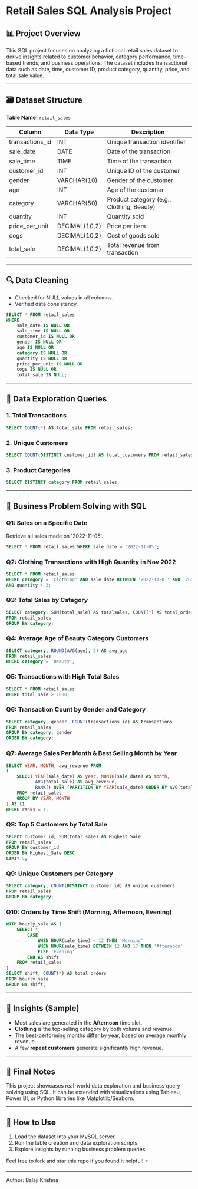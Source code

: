 # Retail Sales SQL Analysis Project

## 📊 Project Overview

This SQL project focuses on analyzing a fictional retail sales dataset to derive insights related to customer behavior, category performance, time-based trends, and business operations. The dataset includes transactional data such as date, time, customer ID, product category, quantity, price, and total sale value.

---

## 🗃️ Dataset Structure

**Table Name:** `retail_sales`

| Column           | Data Type     | Description                               |
| ---------------- | ------------- | ----------------------------------------- |
| transactions\_id | INT           | Unique transaction identifier             |
| sale\_date       | DATE          | Date of the transaction                   |
| sale\_time       | TIME          | Time of the transaction                   |
| customer\_id     | INT           | Unique ID of the customer                 |
| gender           | VARCHAR(10)   | Gender of the customer                    |
| age              | INT           | Age of the customer                       |
| category         | VARCHAR(50)   | Product category (e.g., Clothing, Beauty) |
| quantity         | INT           | Quantity sold                             |
| price\_per\_unit | DECIMAL(10,2) | Price per item                            |
| cogs             | DECIMAL(10,2) | Cost of goods sold                        |
| total\_sale      | DECIMAL(10,2) | Total revenue from transaction            |

---

## 🔍 Data Cleaning

- Checked for NULL values in all columns.
- Verified data consistency.

```sql
SELECT * FROM retail_sales
WHERE
    sale_date IS NULL OR
    sale_time IS NULL OR
    customer_id IS NULL OR
    gender IS NULL OR
    age IS NULL OR
    category IS NULL OR
    quantity IS NULL OR
    price_per_unit IS NULL OR
    cogs IS NULL OR
    total_sale IS NULL;
```

---

## 🔎 Data Exploration Queries

### 1. Total Transactions

```sql
SELECT COUNT(*) AS total_sale FROM retail_sales;
```

### 2. Unique Customers

```sql
SELECT COUNT(DISTINCT customer_id) AS total_customers FROM retail_sales;
```

### 3. Product Categories

```sql
SELECT DISTINCT category FROM retail_sales;
```

---

## 🧠 Business Problem Solving with SQL

### Q1: Sales on a Specific Date

Retrieve all sales made on '2022-11-05'.

```sql
SELECT * FROM retail_sales WHERE sale_date = '2022-11-05';
```

### Q2: Clothing Transactions with High Quantity in Nov 2022

```sql
SELECT * FROM retail_sales
WHERE category = 'Clothing' AND sale_date BETWEEN '2022-11-01' AND '2022-11-30'
AND quantity > 3;
```

### Q3: Total Sales by Category

```sql
SELECT category, SUM(total_sale) AS totalsales, COUNT(*) AS total_orders
FROM retail_sales
GROUP BY category;
```

### Q4: Average Age of Beauty Category Customers

```sql
SELECT category, ROUND(AVG(age), 2) AS avg_age
FROM retail_sales
WHERE category = 'Beauty';
```

### Q5: Transactions with High Total Sales

```sql
SELECT * FROM retail_sales
WHERE total_sale > 1000;
```

### Q6: Transaction Count by Gender and Category

```sql
SELECT category, gender, COUNT(transactions_id) AS transactions
FROM retail_sales
GROUP BY category, gender
ORDER BY category;
```

### Q7: Average Sales Per Month & Best Selling Month by Year

```sql
SELECT YEAR, MONTH, avg_revenue FROM
(
    SELECT YEAR(sale_date) AS year, MONTH(sale_date) AS month,
           AVG(total_sale) AS avg_revenue,
           RANK() OVER (PARTITION BY YEAR(sale_date) ORDER BY AVG(total_sale) DESC) AS ranks
    FROM retail_sales  
    GROUP BY YEAR, MONTH
) AS t1
WHERE ranks = 1;
```

### Q8: Top 5 Customers by Total Sale

```sql
SELECT customer_id, SUM(total_sale) AS Highest_Sale
FROM retail_sales
GROUP BY customer_id
ORDER BY Highest_Sale DESC
LIMIT 5;
```

### Q9: Unique Customers per Category

```sql
SELECT category, COUNT(DISTINCT customer_id) AS unique_customers
FROM retail_sales
GROUP BY category;
```

### Q10: Orders by Time Shift (Morning, Afternoon, Evening)

```sql
WITH hourly_sale AS (
    SELECT *,
        CASE
            WHEN HOUR(sale_time) < 12 THEN 'Morning'
            WHEN HOUR(sale_time) BETWEEN 12 AND 17 THEN 'Afternoon'
            ELSE 'Evening'
        END AS shift
    FROM retail_sales
)
SELECT shift, COUNT(*) AS total_orders
FROM hourly_sale
GROUP BY shift;
```

---

## 📌 Insights (Sample)

- Most sales are generated in the **Afternoon** time slot.
- **Clothing** is the top-selling category by both volume and revenue.
- The best-performing months differ by year, based on average monthly revenue.
- A few **repeat customers** generate significantly high revenue.

---

## 🧾 Final Notes

This project showcases real-world data exploration and business query solving using SQL. It can be extended with visualizations using Tableau, Power BI, or Python libraries like Matplotlib/Seaborn.

---

## 🚀 How to Use

1. Load the dataset into your MySQL server.
2. Run the table creation and data exploration scripts.
3. Explore insights by running business problem queries.

Feel free to fork and star this repo if you found it helpful! ⭐

---

Author: Balaji Krishna

